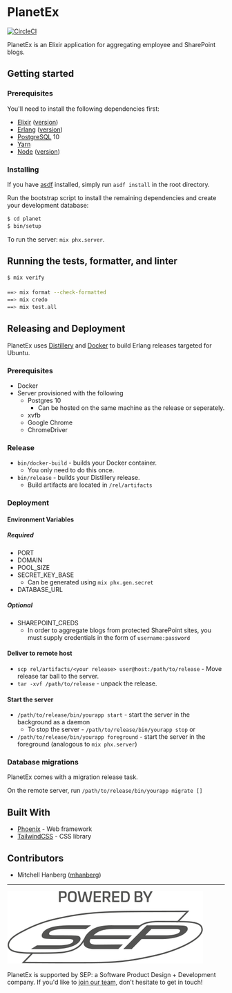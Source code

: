 # PlanetEx

[![CircleCI](https://circleci.com/gh/mhanberg/planet_ex.svg?style=svg)](https://circleci.com/gh/mhanberg/planet_ex)

PlanetEx is an Elixir application for aggregating employee and SharePoint blogs.

## Getting started

### Prerequisites

You'll need to install the following dependencies first:

- [Elixir](https://elixir-lang.org/install.html) ([version](https://github.com/mhanberg/planet/blob/master/.tool-versions))
- [Erlang](https://elixir-lang.org/install.html#installing-erlang) ([version](https://github.com/mhanberg/planet/blob/master/.tool-versions))
- [PostgreSQL](https://postgresapp.com/) 10
- [Yarn](https://yarnpkg.com/en/docs/install)
- [Node](#nodejs) ([version](https://github.com/levelhq/level/blob/master/.tool-versions))

### Installing

If you have [asdf](https://github.com/asdf-vm/asdf) installed, simply run `asdf install` in the root directory.

Run the bootstrap script to install the remaining dependencies and create your
development database:

```bash
$ cd planet
$ bin/setup
```

To run the server: `mix phx.server`.

## Running the tests, formatter, and linter

```bash
$ mix verify

==> mix format --check-formatted
==> mix credo
==> mix test.all
```

## Releasing and Deployment

PlanetEx uses [Distillery](https://github.com/bitwalker/distillery/) and [Docker](https://www.docker.com/) to build Erlang releases targeted for Ubuntu.

### Prerequisites

* Docker
* Server provisioned with the following
    * Postgres 10 
        * Can be hosted on the same machine as the release or seperately.
    * xvfb
    * Google Chrome
    * ChromeDriver

### Release

* `bin/docker-build` - builds your Docker container.
    * You only need to do this once.
* `bin/release` - builds your Distillery release.
    * Build artifacts are located in `/rel/artifacts`

### Deployment

#### Environment Variables

##### Required

* PORT
* DOMAIN
* POOL_SIZE
* SECRET_KEY_BASE
    * Can be generated using `mix phx.gen.secret`
* DATABASE_URL

##### Optional

* SHAREPOINT_CREDS
    * In order to aggregate blogs from protected SharePoint sites, you must supply credentials in the form of `username:password`

#### Deliver to remote host
* `scp rel/artifacts/<your release> user@host:/path/to/release` - Move release tar ball to the server.
* `tar -xvf /path/to/release` - unpack the release.

#### Start the server

* `/path/to/release/bin/yourapp start` - start the server in the background as a daemon
    * To stop the server - `/path/to/release/bin/yourapp stop`
or
* `/path/to/release/bin/yourapp foreground` - start the server in the foreground (analogous to `mix phx.server`)

### Database migrations

PlanetEx comes with a migration release task.

On the remote server, run `/path/to/release/bin/yourapp migrate []`

## Built With

- [Phoenix](http://phoenixframework.org/) - Web framework
- [TailwindCSS](https://tailwindcss.com/) - CSS library

## Contributors

- Mitchell Hanberg ([mhanberg](https://www.github.com/mahanberg))

---

[![Powered by SEP logo](powered-by-sep.svg)](https://www.sep.com)

PlanetEx is supported by SEP: a Software Product Design + Development company. If you'd like to [join our team](https://www.sep.com/careers/open-positions/), don't hesitate to get in touch!

